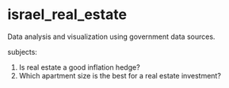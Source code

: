 # israel_real_estate
Data analysis and visualization using government data sources. 

subjects: 
1. Is real estate a good inflation hedge?  
2. Which apartment size is the best for a real estate investment? 
